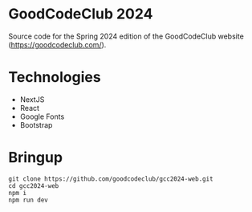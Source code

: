 # GoodCodeClub 2024

Source code for the Spring 2024 edition of the GoodCodeClub website (https://goodcodeclub.com/).

# Technologies

- NextJS
- React
- Google Fonts
- Bootstrap

# Bringup

```
git clone https://github.com/goodcodeclub/gcc2024-web.git
cd gcc2024-web
npm i
npm run dev
```
